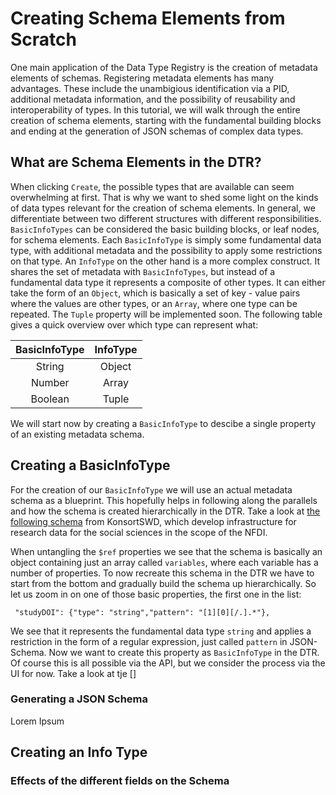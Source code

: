 # Creating Schema Elements from Scratch

One main application of the Data Type Registry is the creation of metadata elements of schemas. Registering metadata elements has many 
advantages. These include the unambigious identification via a PID, additional metadata information, and the possibility of reusability and
interoperability of types. In this tutorial, we will walk through the entire creation of schema elements, starting with the fundamental 
building blocks and ending at the generation of JSON schemas of complex data types.

## What are Schema Elements in the DTR?

When clicking `Create`, the possible types that are available can seem overwhelming at first. That is why we want to shed some light on 
the kinds of data types relevant for the creation of schema elements. In general, we differentiate between two different structures with
different responsibilities. `BasicInfoTypes` can be considered the basic building blocks, or leaf nodes,  for schema elements. Each `BasicInfoType` is simply
some fundamental data type, with additional metadata and the possibility to apply some restrictions on that type. An `InfoType` on the other 
hand is a more complex construct. It shares the set of metadata with `BasicInfoTypes`, but instead of a fundamental data type it represents a 
composite of other types. It can either take the form of an `Object`, which is basically a set of key - value pairs where the values are other types,
or an `Array`, where one type can be repeated. The `Tuple` property will be implemented soon. The following table gives a quick overview over which type 
can represent what:

|BasicInfoType   |InfoType   |
|:-:|:-:|
| String  |Object   |
| Number  |Array   |
| Boolean  |Tuple   |

We will start now by creating a `BasicInfoType` to descibe a single property of an existing metadata schema. 

## Creating a BasicInfoType

For the creation of our `BasicInfoType` we will use an actual metadata schema as a blueprint. This hopefully helps in following along the parallels and how 
the schema is created hierarchically in the DTR. Take a look at [the following schema](https://git.gesis.org/konsortswd/pid-registration-service/-/blob/main/src/main/resources/nfdi/nfdi.json?ref_type=heads) from KonsortSWD, which develop infrastructure for research data for the
social sciences in the scope of the NFDI.

When untangling the `$ref` properties we see that the schema is basically an object containing just an array called `variables`, where each variable has a number of properties. To now recreate this schema in the DTR we have to start from the bottom and gradually build the schema up hierarchically. So let us zoom in on one of those
basic properties, the first one in the list:
```
 "studyDOI": {"type": "string","pattern": "[1][0][/.].*"},
```
We see that it represents the fundamental data type `string` and applies a restriction in the form of a regular expression, just called `pattern` in JSON-Schema. Now we want to create this property as `BasicInfoType` in the DTR. Of course this is all possible via the API, but we consider the process via the UI for now. Take a look at tje []
### Generating a JSON Schema

Lorem Ipsum

## Creating an Info Type
### Effects of the different fields on the Schema